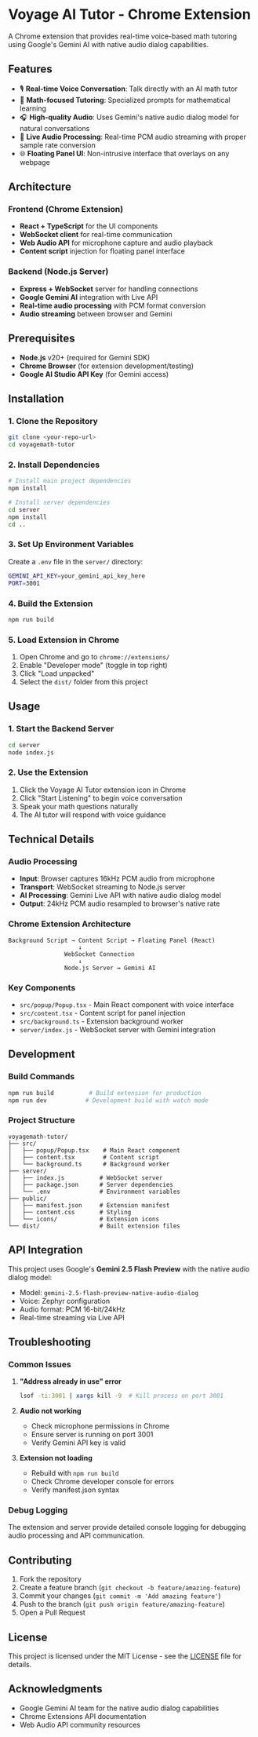 # Voyage AI Tutor - Chrome Extension

A Chrome extension that provides real-time voice-based math tutoring using Google's Gemini AI with native audio dialog capabilities.

## Features

- 🎙️ **Real-time Voice Conversation**: Talk directly with an AI math tutor
- 🧮 **Math-focused Tutoring**: Specialized prompts for mathematical learning
- 🎧 **High-quality Audio**: Uses Gemini's native audio dialog model for natural conversations
- 🔄 **Live Audio Processing**: Real-time PCM audio streaming with proper sample rate conversion
- 🌐 **Floating Panel UI**: Non-intrusive interface that overlays on any webpage

## Architecture

### Frontend (Chrome Extension)
- **React + TypeScript** for the UI components
- **WebSocket client** for real-time communication
- **Web Audio API** for microphone capture and audio playback
- **Content script** injection for floating panel interface

### Backend (Node.js Server)
- **Express + WebSocket** server for handling connections
- **Google Gemini AI** integration with Live API
- **Real-time audio processing** with PCM format conversion
- **Audio streaming** between browser and Gemini

## Prerequisites

- **Node.js** v20+ (required for Gemini SDK)
- **Chrome Browser** (for extension development/testing)
- **Google AI Studio API Key** (for Gemini access)

## Installation

### 1. Clone the Repository
```bash
git clone <your-repo-url>
cd voyagemath-tutor
```

### 2. Install Dependencies
```bash
# Install main project dependencies
npm install

# Install server dependencies
cd server
npm install
cd ..
```

### 3. Set Up Environment Variables
Create a `.env` file in the `server/` directory:
```bash
GEMINI_API_KEY=your_gemini_api_key_here
PORT=3001
```

### 4. Build the Extension
```bash
npm run build
```

### 5. Load Extension in Chrome
1. Open Chrome and go to `chrome://extensions/`
2. Enable "Developer mode" (toggle in top right)
3. Click "Load unpacked"
4. Select the `dist/` folder from this project

## Usage

### 1. Start the Backend Server
```bash
cd server
node index.js
```

### 2. Use the Extension
1. Click the Voyage AI Tutor extension icon in Chrome
2. Click "Start Listening" to begin voice conversation
3. Speak your math questions naturally
4. The AI tutor will respond with voice guidance

## Technical Details

### Audio Processing
- **Input**: Browser captures 16kHz PCM audio from microphone
- **Transport**: WebSocket streaming to Node.js server
- **AI Processing**: Gemini Live API with native audio dialog model
- **Output**: 24kHz PCM audio resampled to browser's native rate

### Chrome Extension Architecture
```
Background Script → Content Script → Floating Panel (React)
                    ↓
                WebSocket Connection
                    ↓
                Node.js Server ↔ Gemini AI
```

### Key Components
- `src/popup/Popup.tsx` - Main React component with voice interface
- `src/content.tsx` - Content script for panel injection
- `src/background.ts` - Extension background worker
- `server/index.js` - WebSocket server with Gemini integration

## Development

### Build Commands
```bash
npm run build          # Build extension for production
npm run dev           # Development build with watch mode
```

### Project Structure
```
voyagemath-tutor/
├── src/
│   ├── popup/Popup.tsx    # Main React component
│   ├── content.tsx        # Content script
│   └── background.ts      # Background worker
├── server/
│   ├── index.js          # WebSocket server
│   ├── package.json      # Server dependencies
│   └── .env              # Environment variables
├── public/
│   ├── manifest.json     # Extension manifest
│   ├── content.css       # Styling
│   └── icons/            # Extension icons
└── dist/                 # Built extension files
```

## API Integration

This project uses Google's **Gemini 2.5 Flash Preview** with the native audio dialog model:
- Model: `gemini-2.5-flash-preview-native-audio-dialog`
- Voice: Zephyr configuration
- Audio format: PCM 16-bit/24kHz
- Real-time streaming via Live API

## Troubleshooting

### Common Issues

1. **"Address already in use" error**
   ```bash
   lsof -ti:3001 | xargs kill -9  # Kill process on port 3001
   ```

2. **Audio not working**
   - Check microphone permissions in Chrome
   - Ensure server is running on port 3001
   - Verify Gemini API key is valid

3. **Extension not loading**
   - Rebuild with `npm run build`
   - Check Chrome developer console for errors
   - Verify manifest.json syntax

### Debug Logging
The extension and server provide detailed console logging for debugging audio processing and API communication.

## Contributing

1. Fork the repository
2. Create a feature branch (`git checkout -b feature/amazing-feature`)
3. Commit your changes (`git commit -m 'Add amazing feature'`)
4. Push to the branch (`git push origin feature/amazing-feature`)
5. Open a Pull Request

## License

This project is licensed under the MIT License - see the [LICENSE](LICENSE) file for details.

## Acknowledgments

- Google Gemini AI team for the native audio dialog capabilities
- Chrome Extensions API documentation
- Web Audio API community resources 